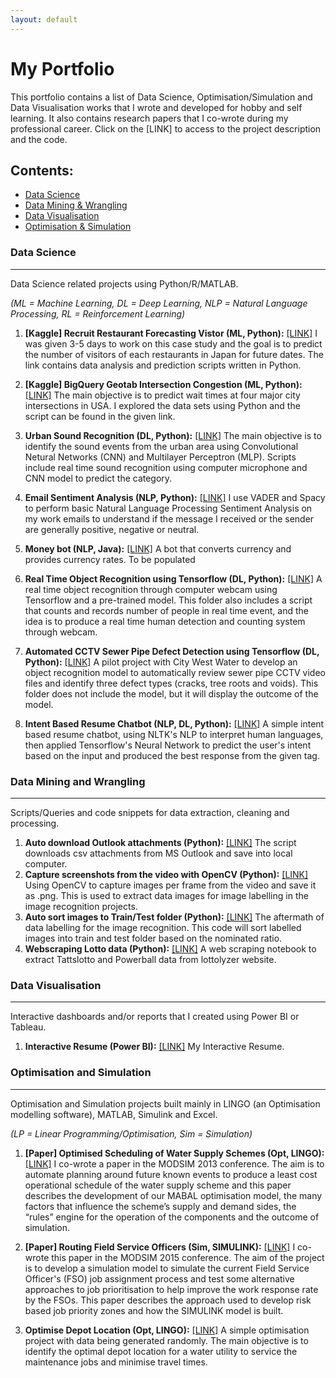```yaml
---
layout: default
---
```


# My Portfolio
This portfolio contains a list of Data Science, Optimisation/Simulation and Data Visualisation works that I wrote and developed for hobby and self learning. It also contains research papers that I co-wrote during my professional career. Click on the [LINK] to access to the project description and the code.

## Contents: 
- [Data Science](#data-science)
- [Data Mining & Wrangling](#data-mining-and-wrangling)
- [Data Visualisation](#data-visualisation)
- [Optimisation & Simulation](#optimisation-and-simulation)



### Data Science
* * *
Data Science related projects using Python/R/MATLAB. 

*(ML = Machine Learning, DL = Deep Learning, NLP = Natural Language Processing, RL = Reinforcement Learning)*

  1. **[Kaggle] Recruit Restaurant Forecasting Vistor (ML, Python):**  [[LINK]](https://github.com/yvien226/Useful-Python-Scripts/tree/master/Kaggle/Recruit%20Restaurant%20Visitor%20Forecasting) I was given 3-5 days to work on this case study and the goal is to predict the number of visitors of each restaurants in Japan for future dates. The link contains data analysis and prediction scripts written in Python.

  2. **[Kaggle] BigQuery Geotab Intersection Congestion (ML, Python):** [[LINK]](https://github.com/yvien226/Python-Projects/tree/master/Kaggle/BigQuery%20Geotab%20Intersection%20Congestion) The main objective is to predict wait times at four major city intersections in USA. I explored the data sets using Python and the script can be found in the given link.
  
  3. **Urban Sound Recognition (DL, Python):** [[LINK]](https://github.com/yvien226/Python-Projects/tree/master/Deep%20Learning/Urban%20Sound%20Recognition) The main objective is to identify the sound events from the urban area using Convolutional Netural Networks (CNN) and Multilayer Perceptron (MLP). Scripts include real time sound recognition using computer microphone and CNN model to predict the category.
  
  4. **Email Sentiment Analysis (NLP, Python):** [[LINK]](https://github.com/yvien226/Python-Projects/tree/master/NLP/Email%20Sentiment%20Analysis) I use VADER and Spacy to perform basic Natural Language Processing Sentiment Analysis on my work emails to understand if the message I received or the sender are generally positive, negative or neutral.

  5. **Money bot (NLP, Java):** [[LINK]]()  A bot that converts currency and provides currency rates. To be populated
  
  6. **Real Time Object Recognition using Tensorflow (DL, Python):** [[LINK]](https://github.com/yvien226/Python-Projects/blob/master/Deep%20Learning/Real%20Time%20Object%20Recognition) A real time object recognition through computer webcam using Tensorflow and a pre-trained model. This folder also includes a script that counts and records number of people in real time event, and the idea is to produce a real time human detection and counting system through webcam.

  7. **Automated CCTV Sewer Pipe Defect Detection using Tensorflow (DL, Python):** [[LINK]](https://github.com/yvien226/Python-Projects/tree/master/Deep%20Learning/Sewer%20Pipe%20Object%20Recognition) A pilot project with City West Water to develop an object recognition model to automatically review sewer pipe CCTV video files and identify three defect types (cracks, tree roots and voids). This folder does not include the model, but it will display the outcome of the model.

  8. **Intent Based Resume Chatbot (NLP, DL, Python):** [[LINK]](https://github.com/yvien226/Python-Projects/blob/master/NLP/Resume%20Chatbot/) A simple intent based resume chatbot, using NLTK's NLP to interpret human languages, then applied Tensorflow's Neural Network to predict the user's intent based on the input and produced the best response from the given tag. 


### Data Mining and Wrangling
* * *
Scripts/Queries and code snippets for data extraction, cleaning and processing.

1. **Auto download Outlook attachments (Python):** [[LINK]](https://github.com/yvien226/Python-Projects/blob/master/Snippets/Auto_Download_Outlook_Attachments.ipynb) The script downloads csv attachments from MS Outlook and save into local computer.
2. **Capture screenshots from the video with OpenCV (Python):** [[LINK]](https://github.com/yvien226/Python-Projects/blob/master/Snippets/Capture%20image%20(screenshot)%20from%20video.ipynb) Using OpenCV to capture images per frame from the video and save it as .png. This is used to extract data images for image labelling in the image recognition projects.
3. **Auto sort images to Train/Test folder (Python):** [[LINK]](https://github.com/yvien226/Python-Projects/blob/master/Snippets/Move%20Images%20with%20xml%20to%20Train%20and%20Test%20folder.ipynb) The aftermath of data labelling for the image recognition. This code will sort labelled images into train and test folder based on the nominated ratio.
4. **Webscraping Lotto data (Python):** [[LINK]](https://github.com/yvien226/Python-Projects/blob/master/Webs%20Scraping/webscraping_lotto.ipynb) A web scraping notebook to extract Tattslotto and Powerball data from lottolyzer website.
  

### Data Visualisation
* * *
Interactive dashboards and/or reports that I created using Power BI or Tableau. 

  1. **Interactive Resume (Power BI):**  [[LINK]](https://bit.ly/yeevienresume2) My Interactive Resume.



### Optimisation and Simulation
* * *
Optimisation and Simulation projects built mainly in LINGO (an Optimisation modelling software), MATLAB, Simulink and Excel.

*(LP = Linear Programming/Optimisation, Sim = Simulation)*

  1. **[Paper] Optimised Scheduling of Water Supply Schemes (Opt, LINGO):** [[LINK]](https://www.mssanz.org.au/modsim2013/L4/ng.pdf) I co-wrote a paper in the MODSIM 2013 conference. The aim is to automate planning around future known events to produce a least cost operational schedule of the water supply scheme and this paper describes the development of our MABAL optimisation model, the many factors that influence the scheme’s supply and demand sides, the “rules” engine for the operation of the components and the outcome of simulation.
  
  2. **[Paper] Routing Field Service Officers (Sim, SIMULINK):** [[LINK]](https://www.mssanz.org.au/modsim2015/J4/ng.pdf) I co-wrote this paper in the MODSIM 2015 conference. The aim of the project is to develop a simulation model to simulate the current Field Service Officer's (FSO) job assignment process and test some alternative approaches to job prioritisation to help improve the work response rate by the FSOs. This paper describes the approach used to develop risk based job priority zones and how the SIMULINK model is built.
  
  3. **Optimise Depot Location (Opt, LINGO):** [[LINK]](https://github.com/yvien226/Optimisation-Projects/tree/master/Depot%20Location) A simple optimisation project with data being generated randomly. The main objective is to identify the optimal depot location for a water utility to service the maintenance jobs and minimise travel times.
